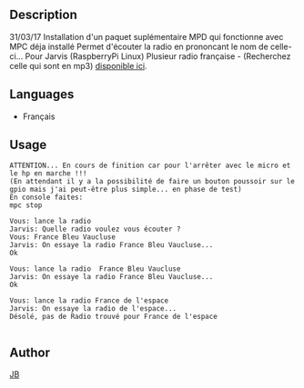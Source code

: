 <!---
IMPORTANT
=========
This README.md is displayed in the WebStore as well as within Jarvis app
Please do not change the structure of this file
Fill-in Description, Usage & Author sections
Make sure to rename the [en] folder into the language code your plugin is written in (ex: fr, es, de, it...)
For multi-language plugin:
- clone the language directory and translate commands/functions.sh
- optionally write the Description / Usage sections in several languages
-->
## Description
31/03/17 Installation d'un paquet suplémentaire MPD qui fonctionne avec MPC déja installé
Permet d'écouter la radio en prononcant le nom de celle-ci... Pour Jarvis (RaspberryPi Linux)
Plusieur radio française - (Recherchez celle qui sont en mp3) [disponible ici](http://fluxradios.blogspot.fr/p/flux-radios-francaise.html).

## Languages

* Français


## Usage
```
ATTENTION... En cours de finition car pour l'arrêter avec le micro et le hp en marche !!!
(En attendant il y a la possibilité de faire un bouton poussoir sur le gpio mais j'ai peut-être plus simple... en phase de test)
En console faites:
mpc stop

Vous: lance la radio
Jarvis: Quelle radio voulez vous écouter ?
Vous: France Bleu Vaucluse
Jarvis: On essaye la radio France Bleu Vaucluse...
Ok

Vous: lance la radio  France Bleu Vaucluse
Jarvis: On essaye la radio France Bleu Vaucluse...
Ok

Vous: lance la radio France de l'espace 
Jarvis: On essaye la radio de l'espace...
Désolé, pas de Radio trouvé pour France de l'espace


```

## Author
[JB](https://github.com/Jean-Bernard-Hallez/jarvis-radio)
